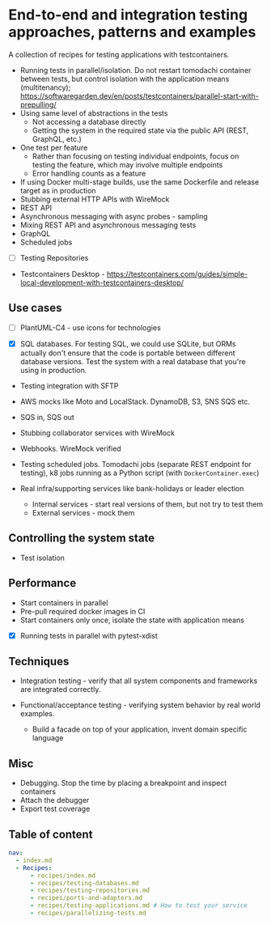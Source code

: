 # End-to-end and integration testing approaches, patterns and examples

A collection of recipes for testing applications with testcontainers.

- Running tests in parallel/isolation. Do not restart tomodachi container between tests,
  but control isolation with the application means (multitenancy);
  <https://softwaregarden.dev/en/posts/testcontainers/parallel-start-with-prepulling/>
- Using same level of abstractions in the tests
  - Not accessing a database directly
  - Getting the system in the required state via the public API (REST, GraphQL, etc.)
- One test per feature
  - Rather than focusing on testing individual endpoints,
    focus on testing the feature, which may involve multiple endpoints
  - Error handling counts as a feature
- If using Docker multi-stage builds, use the same Dockerfile and release
  target as in production
- Stubbing external HTTP APIs with WireMock
- REST API
- Asynchronous messaging with async probes - sampling
- Mixing REST API and asynchronous messaging tests
- GraphQL
- Scheduled jobs

- [ ] Testing Repositories

- Testcontainers Desktop - <https://testcontainers.com/guides/simple-local-development-with-testcontainers-desktop/>

## Use cases

- [ ] PlantUML-C4 - use icons for technologies

- [x] SQL databases. For testing SQL, we could use SQLite, but ORMs actually don't ensure that the code is portable between different database versions.
      Test the system with a real database that you're using in production.

- Testing integration with SFTP

- AWS mocks like Moto and LocalStack. DynamoDB, S3, SNS SQS etc.

- SQS in, SQS out

- Stubbing collaborator services with WireMock

- Webhooks. WireMock verified

- Testing scheduled jobs. Tomodachi jobs (separate REST endpoint for testing), k8 jobs running as a Python script (with `DockerContainer.exec`)

- Real infra/supporting services like bank-holidays or leader election
  - Internal services - start real versions of them, but not try to test them
  - External services - mock them

## Controlling the system state

- Test isolation

## Performance

- Start containers in parallel
- Pre-pull required docker images in CI
- Start containers only once, isolate the state with application means

- [x] Running tests in parallel with pytest-xdist

## Techniques

- Integration testing - verify that all system components and frameworks are integrated correctly.

- Functional/acceptance testing - verifying system behavior by real world examples.
  - Build a facade on top of your application, invent domain specific language

## Misc

- Debugging. Stop the time by placing a breakpoint and inspect containers
- Attach the debugger
- Export test coverage

## Table of content

```yaml
nav:
  - index.md
  - Recipes:
      - recipes/index.md
      - recipes/testing-databases.md
      - recipes/testing-repositories.md
      - recipes/ports-and-adapters.md
      - recipes/testing-applications.md # How to test your service
      - recipes/parallelizing-tests.md
```
